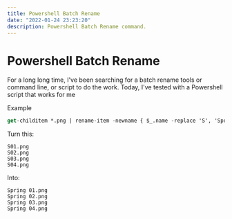 ```yaml
---
title: Powershell Batch Rename 
date: "2022-01-24 23:23:20"
description: Powershell Batch Rename command.
---
```


# Powershell Batch Rename 

For a long long time, I've been searching for a batch rename tools or command line, or script to do the work. Today, I've tested with a Powershell script that works for me

Example
```ps
get-childitem *.png | rename-item -newname { $_.name -replace 'S', 'Spring '}
```

Turn this:
```
S01.png
S02.png
S03.png
S04.png
```
Into: 
```
Spring 01.png
Spring 02.png
Spring 03.png
Spring 04.png
```


